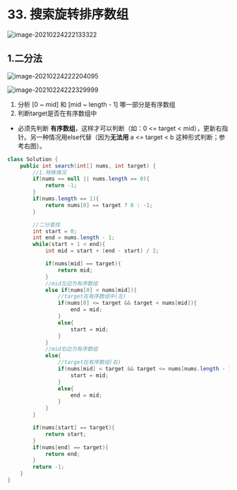 # 33. 搜索旋转排序数组

![image-20210224222133322](https://raw.githubusercontent.com/TWDH/Leetcode-From-Zero/pictures/img/image-20210224222133322.png)

## 1.二分法

![image-20210224222204095](https://raw.githubusercontent.com/TWDH/Leetcode-From-Zero/pictures/img/image-20210224222204095.png)

![image-20210224222329999](https://raw.githubusercontent.com/TWDH/Leetcode-From-Zero/pictures/img/image-20210224222329999.png)

1. 分析 [0 ~ mid] 和 [mid ~ length - 1] 哪一部分是有序数组
2. 判断target是否在有序数组中

* 必须先判断 **有序数组**，这样才可以判断（如：0 <= target < mid），更新右指针。另一种情况用else代替（因为**无法用** a <= target < b 这种形式判断；参考右图）。

```java
class Solution {
    public int search(int[] nums, int target) {
        //1.特殊情况
        if(nums == null || nums.length == 0){
            return -1;
        }
        if(nums.length == 1){
            return nums[0] == target ? 0 : -1;
        }

        //二分查找
        int start = 0;
        int end = nums.length - 1;
        while(start + 1 < end){
            int mid = start + (end - start) / 2;

            if(nums[mid] == target){
                return mid;
            }
            //mid左边为有序数组
            else if(nums[0] < nums[mid]){
                //target在有序数组中(左)
                if(nums[0] <= target && target < nums[mid]){
                    end = mid;
                }
                else{
                    start = mid;
                }
            }
            //mid右边为有序数组
            else{
                //target在有序数组(右)
                if(nums[mid] < target && target <= nums[nums.length - 1]){
                    start = mid;
                }
                else{
                    end = mid;
                }
            }
        } 

        if(nums[start] == target){
            return start;
        }
        if(nums[end] == target){
            return end;
        }
        return -1;
    }
}
```

